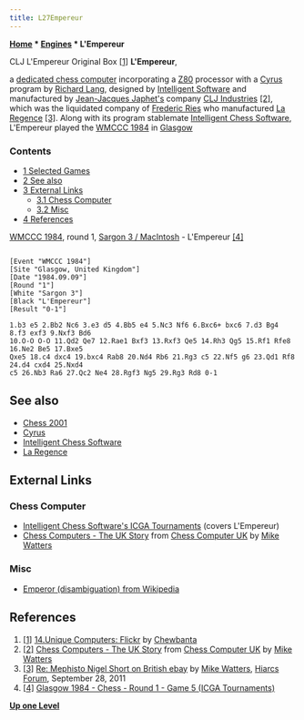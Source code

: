```yaml
---
title: L27Empereur
---
```

**[Home](Home "Home") \* [Engines](Engines "Engines") \* L'Empereur**



 [](http://www.flickr.com/photos/10261668@N05/sets/72157600922175252/) CLJ L'Empereur Original Box <a id="cite-note-1" href="#cite-ref-1">[1]</a> 
**L'Empereur**,  

a [dedicated chess computer](Dedicated_Chess_Computers "Dedicated Chess Computers") incorporating a [Z80](Z80 "Z80") processor with a [Cyrus](Cyrus "Cyrus") program by [Richard Lang](Richard_Lang "Richard Lang"), designed by [Intelligent Software](Intelligent_Software "Intelligent Software") and manufactured by [Jean-Jacques Japhet's](index.php?title=Jean-Jacques_Japhet&action=edit&redlink=1 "Jean-Jacques Japhet (page does not exist)") company [CLJ Industries](index.php?title=CLJ_Industries&action=edit&redlink=1 "CLJ Industries (page does not exist)") <a id="cite-note-2" href="#cite-ref-2">[2]</a>, which was the liquidated company of [Frederic Ries](index.php?title=Frederic_Ries&action=edit&redlink=1 "Frederic Ries (page does not exist)") who manufactured [La Regence](La_Regence "La Regence") <a id="cite-note-3" href="#cite-ref-3">[3]</a>. Along with its program stablemate [Intelligent Chess Software](Intelligent_Chess_Software "Intelligent Chess Software"), L'Empereur played the [WMCCC 1984](WMCCC_1984 "WMCCC 1984") in [Glasgow](https://en.wikipedia.org/wiki/Glasgow)



### Contents


* [1 Selected Games](#selected-games)
* [2 See also](#see-also)
* [3 External Links](#external-links)
	+ [3.1 Chess Computer](#chess-computer)
	+ [3.2 Misc](#misc)
* [4 References](#references)






[WMCCC 1984](WMCCC_1984 "WMCCC 1984"), round 1, [Sargon 3 / MacIntosh](Sargon "Sargon") - L'Empereur <a id="cite-note-4" href="#cite-ref-4">[4]</a>




```

[Event "WMCCC 1984"]
[Site "Glasgow, United Kingdom"]
[Date "1984.09.09"]
[Round "1"]
[White "Sargon 3"]
[Black "L'Empereur"]
[Result "0-1"]

1.b3 e5 2.Bb2 Nc6 3.e3 d5 4.Bb5 e4 5.Nc3 Nf6 6.Bxc6+ bxc6 7.d3 Bg4 8.f3 exf3 9.Nxf3 Bd6 
10.O-O O-O 11.Qd2 Qe7 12.Rae1 Bxf3 13.Rxf3 Qe5 14.Rh3 Qg5 15.Rf1 Rfe8 16.Ne2 Be5 17.Bxe5 
Qxe5 18.c4 dxc4 19.bxc4 Rab8 20.Nd4 Rb6 21.Rg3 c5 22.Nf5 g6 23.Qd1 Rf8 24.d4 cxd4 25.Nxd4 
c5 26.Nb3 Ra6 27.Qc2 Ne4 28.Rgf3 Ng5 29.Rg3 Rd8 0-1 

```

## See also


* [Chess 2001](Chess_2001 "Chess 2001")
* [Cyrus](Cyrus "Cyrus")
* [Intelligent Chess Software](Intelligent_Chess_Software "Intelligent Chess Software")
* [La Regence](La_Regence "La Regence")


## External Links


### Chess Computer


* [Intelligent Chess Software's ICGA Tournaments](https://www.game-ai-forum.org/icga-tournaments/program.php?id=486) (covers L'Empereur)
* [Chess Computers - The UK Story](http://www.chesscomputeruk.com/html/chess_computers_-_the_uk_story.html) from [Chess Computer UK](http://www.chesscomputeruk.com/index.html) by [Mike Watters](Mike_Watters "Mike Watters")


### Misc


* [Emperor (disambiguation) from Wikipedia](https://en.wikipedia.org/wiki/Emperor_%28disambiguation%29)


## References


1. <a id="cite-ref-1" href="#cite-note-1">[1]</a> [14.Unique Computers: Flickr](http://www.flickr.com/photos/10261668@N05/sets/72157600922175252/) by [Chewbanta](Steve_Blincoe "Steve Blincoe")
2. <a id="cite-ref-2" href="#cite-note-2">[2]</a> [Chess Computers - The UK Story](http://www.chesscomputeruk.com/html/chess_computers_-_the_uk_story.html) from [Chess Computer UK](http://www.chesscomputeruk.com/index.html) by [Mike Watters](Mike_Watters "Mike Watters")
3. <a id="cite-ref-3" href="#cite-note-3">[3]</a> [Re: Mephisto Nigel Short on British ebay](http://www.hiarcs.net/forums/viewtopic.php?t=4378&postdays=0&postorder=asc&start=59) by [Mike Watters](Mike_Watters "Mike Watters"), [Hiarcs Forum](Computer_Chess_Forums "Computer Chess Forums"), September 28, 2011
4. <a id="cite-ref-4" href="#cite-note-4">[4]</a> [Glasgow 1984 - Chess - Round 1 - Game 5 (ICGA Tournaments)](https://www.game-ai-forum.org/icga-tournaments/round.php?tournament=64&round=1&id=5)

**[Up one Level](Engines "Engines")**







 
